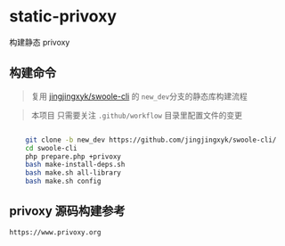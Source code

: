 # static-privoxy

构建静态 privoxy

## 构建命令

> 复用
> [jingjingxyk/swoole-cli](https://github.com/jingjingxyk/swoole-cli/tree/new_dev)
> 的 `new_dev`分支的静态库构建流程

> 本项目 只需要关注 `.github/workflow` 目录里配置文件的变更

```bash

    git clone -b new_dev https://github.com/jingjingxyk/swoole-cli/
    cd swoole-cli
    php prepare.php +privoxy
    bash make-install-deps.sh
    bash make.sh all-library
    bash make.sh config

```

## privoxy 源码构建参考

    https://www.privoxy.org
